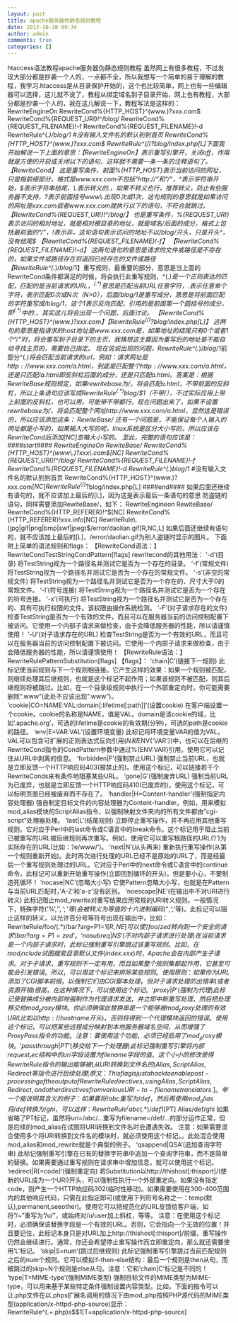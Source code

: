 ```yaml
---
layout: post
title: apache服务器伪静态规则教程
date: 2013-10-10 09:34
author: admin
comments: true
categories: []
---
```

htaccess语法教程apache服务器伪静态规则教程
    虽然网上有很多教程，不过发现大部分都是抄袭一个人的，一点都不全，所以我想写一个简单的易于理解的教程，我学习.htaccess是从目录保护开始的，这个也比较简单，网上也有一些编辑器可以选择，这儿就不说了，教程从绑定域名到子目录开始，网上也有教程，大部分都是抄袭一个人的，我在这儿解说一下，教程写法是这样的：
RewriteEngineOn
RewriteCond%{HTTP_HOST}^(www\.)?xxx\.com$
RewriteCond%{REQUEST_URI}!^/blog/
RewriteCond%{REQUEST_FILENAME}!-f
RewriteCond%{REQUEST_FILENAME}!-d
RewriteRule^(.*)$/blog/$1
#没有输入文件名的默认到到首页
RewriteCond%{HTTP_HOST}^(www\.)?xxx\.com$
RewriteRule^(/)?$blog/index.php[L]
下面我开始解说一下上面的意思：
【RewriteEngineOn】表示重写引擎开，关闭off，作用就是方便的开启或关闭以下的语句，这样就不需要一条一条的注释语句了。
【RewriteCond%{HTTP_HOST}^(www\.)?xxx\.com$】
这是重写条件，前面%{HTTP_HOST}表示当前访问的网址，只是指前缀部分，格式是www.xxx.com不包括“http://”和“/”，^表示字符串开始，$表示字符串结尾，\.表示转义的.，如果不转义也行，推荐转义，防止有些服务器不支持，?表示前面括号www\.出现0次或1次，这句规则的意思就是如果访问的网址是xxx.com或者www.xxx.com就执行以下的语句，不符合就跳过。
【RewriteCond%{REQUEST_URI}!^/blog/】
也是重写条件，%{REQUEST_URI}表示访问的相对地址，就是相对根目录的地址，就是域名/后面的成分，格式上包括最前面的“/”，!表示非，这句语句表示访问的地址不以/blog/开头，只是开头^，没有结尾$
【RewriteCond%{REQUEST_FILENAME}!-f】
【RewriteCond%{REQUEST_FILENAME}!-d】
这两句语句的意思是请求的文件或路径是不存在的，如果文件或路径存在将返回已经存在的文件或路径
【RewriteRule^(.*)$/blog/$1】重写规则，最重要的部分，意思是当上面的RewriteCond条件都满足的时候，将会执行此重写规则，^(.*)$是一个正则表达的匹配，匹配的是当前请求的URL，^(.*)$意思是匹配当前URL任意字符，.表示任意单个字符，*表示匹配0次或N次（N>0），后面/blog/$1是重写成分，意思是将前面匹配的字符重写成/blog/$1，这个$1表示反向匹配，引用的是前面第一个圆括号的成分，即^(.*)$中的.*，其实这儿将会出现一个问题，后面讨论。
【RewriteCond%{HTTP_HOST}^(www\.)?xxx\.com$】
【RewriteRule^(/)?$blog/index.php[L]】
这两句的意思是指请求的host地址是www.xxx.com是，如果地址的结尾只有0个或者1个“/”时，将会重写到子目录下的主页，我猜想这主要因为重写后的地址是不能自动寻找主页的，需要自己指定。
现在说说出现的问题，RewriteRule^(.*)$/blog/$1前部分^(.*)$将会匹配当前请求的url，例如：请求网址是http://www.xxx.com/a.html，到底是匹配整个http://www.xxx.com/a.html，还是只匹配/a.html即反斜杠后面的成分，还是只匹配a.html。
答案是：根据RewriteBase规则规定，如果rewritebase为/，将会匹配a.html，不带前面的反斜杠，所以上条语句应该写成RewriteRule^(.*)$blog/$1（不带/），不过实际应用上带上前面的反斜杠，也可以用，可能带不带都行。现在问题出来了，如果不设置rewritebase为/，将会匹配整个网址http://www.xxx.com/a.html，显然这是错误的，所以应该添加这条：
RewiteBase/
还有一个问题是，不能保证每个人输入的网址都是小写的，如果输入大写的呢，linux系统是区分大小写的，所以应该在RewriteCond后添加[NC]忽略大小写的。
至此，完整的语句应该是：
####start####
RewriteEngineOn
RewiteBase/
RewriteCond%{HTTP_HOST}^(www\.)?xxx\.com$[NC]
RewriteCond%{REQUEST_URI}!^/blog/
RewriteCond%{REQUEST_FILENAME}!-f
RewriteCond%{REQUEST_FILENAME}!-d
RewriteRule^(.*)$blog/$1
#没有输入文件名的默认到到首页
RewriteCond%{HTTP_HOST}^(www\.)?xxx\.com$[NC]
RewriteRule^(/)?$blog/index.php[L]
####end####
如果后面还继续有语句的，就不应该加上最后的[L]，因为这是表示最后一条语句的意思
防盗链的语句，同样需要添加RewiteBase/，如下：
RewriteEngineon
RewiteBase/
RewriteCond%{HTTP_REFERER}!^$[NC]
RewriteCond%{HTTP_REFERER}!xxx.info[NC]
RewriteRule\.(jpg|gif|png|bmp|swf|jpeg)$/error/daolian.gif[R,NC,L]
如果后面还继续有语句的，就不应该加上最后的[L]，/error/daolian.gif为别人盗链时显示的图片。
下面附上简单的语法规则和flags：
【RewriteCond语法：】
RewriteCondTestStringCondPattern[flags]
rewritecond的其他用法：
‘-d’(目录)
将TestString视为一个路径名并测试它是否为一个存在的目录。
‘-f’(常规文件)
将TestString视为一个路径名并测试它是否为一个存在的常规文件。
‘-s’(非空的常规文件)
将TestString视为一个路径名并测试它是否为一个存在的、尺寸大于0的常规文件。
‘-l’(符号连接)
将TestString视为一个路径名并测试它是否为一个存在的符号连接。
‘-x’(可执行)
将TestString视为一个路径名并测试它是否为一个存在的、具有可执行权限的文件。该权限由操作系统检测。
‘-F’(对子请求存在的文件)
检查TestString是否为一个有效的文件，而且可以在服务器当前的访问控制配置下被访问。它使用一个内部子请求来做检查，由于会降低服务器的性能，所以请谨慎使用！
‘-U’(对子请求存在的URL)
检查TestString是否为一个有效的URL，而且可以在服务器当前的访问控制配置下被访问。它使用一个内部子请求来做检查，由于会降低服务器的性能，所以请谨慎使用！
【RewriteRule语法：】
RewriteRulePatternSubstitution[flags]
【flags】：
‘chain|C’(链接下一规则)
此标记使当前规则与下一个规则相链接。它产生这样的效果：如果一个规则被匹配，则继续处理其后继规则，也就是这个标记不起作用；如果该规则不被匹配，则其后继规则将被跳过。比如，在一个目录级规则中执行一个外部重定向时，你可能需要删除”.www”(此处不应该出现”.www”)。
‘cookie|CO=NAME:VAL:domain[:lifetime[:path]]’(设置cookie)
在客户端设置一个cookie。cookie的名称是NAME，值是VAL。domain是该cookie的域，比如’.apache.org’，可选的lifetime是cookie的有效期(分钟)，可选的path是cookie的路径。
‘env|E=VAR:VAL’(设置环境变量)
此标记将环境变量VAR的值为VAL，VAL可以包含可扩展的正则表达式反向引用($N和%N)。此标记可以多次使用以设置多个变量。这些变量可以在其后许多情况下被间接引用，通常是在XSSI(<!–#echovar=”VAR”–>)或CGI($ENV{‘VAR’})中，也可以在后继的RewriteCond指令的CondPattern参数中通过%{ENV:VAR}引用。使用它可以记住从URL中剥离的信息。
‘forbidden|F’(强制禁止URL)
强制禁止当前URL，也就是立即反馈一个HTTP响应码403(被禁止的)。使用这个标记，可以链接若干个RewriteConds来有条件地阻塞某些URL。
‘gone|G’(强制废弃URL)
强制当前URL为已废弃，也就是立即反馈一个HTTP响应码410(已废弃的)。使用这个标记，可以标明页面已经被废弃而不存在了。
‘handler|H=Content-handler’(强制指定内容处理器)
强自制定目标文件的内容处理器为Content-handler。例如，用来模拟mod_alias模块的ScriptAlias指令，以强制映射文件夹内的所有文件都由”cgi-script”处理器处理。
‘last|L’(结尾规则)
立即停止重写操作，并不再应用其他重写规则。它对应于Perl中的last命令或C语言中的break命令。这个标记用于阻止当前已被重写的URL被后继规则再次重写。例如，使用它可以重写根路径的URL(‘/’)为实际存在的URL(比如：’/e/www/’)。
‘next|N’(从头再来)
重新执行重写操作(从第一个规则重新开始)。此时再次进行处理的URL已经不是原始的URL了，而是经最后一个重写规则处理过的URL。它对应于Perl中的next命令或C语言中的continue命令。此标记可以重新开始重写操作(立即回到循环的开头)。但是要小心，不要制造死循环！
‘nocase|NC’(忽略大小写)
它使Pattern忽略大小写，也就是在Pattern与当前URL匹配时，’A-Z’和’a-z’没有区别。
‘noescape|NE’(在输出中不对URI进行转义)
此标记阻止mod_rewrite对重写结果应用常规的URI转义规则。一般情况下，特殊字符(‘%’,‘$’,‘;’等)会被转义为等值的十六进制编码(‘%′,‘$′,‘;’等)。此标记可以阻止这样的转义，以允许百分号等符号出现在输出中，比如：
RewriteRule/foo/(.*)/bar?arg=P1\=$1[R,NE]
可以使’/foo/zed转向到一个安全的请求’/bar?arg=P1=zed’。
‘nosubreq|NS’(不对内部子请求进行处理)
在当前请求是一个内部子请求时，此标记强制重写引擎跳过该重写规则。比如，在mod_include试图搜索目录默认文件(index.xxx)时，Apache会在内部产生子请求。对于子请求，重写规则不一定有用，而且如果整个规则集都起作用，它甚至可能会引发错误。所以，可以用这个标记来排除某些规则。
使用原则：如果你为URL添加了CGI脚本前缀，以强制它们由CGI脚本处理，但对子请求处理的出错率(或者资源开销)很高，在这种情况下，可以使用这个标记。
‘proxy|P’(强制为代理)
此标记使替换成分被内部地强制作为代理请求发送，并立即中断重写处理，然后把处理移交给mod_proxy模块。你必须确保此替换串是一个能够被mod_proxy处理的有效URI(比如以http://hostname开头)，否则将得到一个代理模块返回的错误。使用这个标记，可以把某些远程成分映射到本地服务器域名空间，从而增强了ProxyPass指令的功能。
注意：要使用这个功能，必须已经启用了mod_proxy模块。
‘passthrough|PT’(移交给下一个处理器)
此标记强制重写引擎将内部request_rec结构中的uri字段设置为filename字段的值，这个小小的修改使得RewriteRule指令的输出能够被(从URI转换到文件名的)Alias,ScriptAlias,Redirect等指令进行后续处理[原文：Thisflagisjustahacktoenablepost-processingoftheoutputofRewriteRuledirectives,usingAlias,ScriptAlias,Redirect,andotherdirectivesfromvariousURI-to-filenametranslators.]。
举一个能说明其含义的例子：如果要将/abc重写为/def，然后再使用mod_alias将/def转换为/ghi，可以这样：
RewriteRule^/abc(.*)/def$1[PT]
Alias/def/ghi
如果省略了PT标记，虽然将uri=/abc/…重写为filename=/def/…的部分运作正常，但是后续的mod_alias在试图将URI转换到文件名时会遭遇失效。
注意：如果需要混合使用多个将URI转换到文件名的模块时，就必须使用这个标记。。此处混合使用mod_alias和mod_rewrite就是个典型的例子。
‘qsappend|QSA’(追加查询字符串)
此标记强制重写引擎在已有的替换字符串中追加一个查询字符串，而不是简单的替换。如果需要通过重写规则在请求串中增加信息，就可以使用这个标记。
‘redirect|R[=code]‘(强制重定向)
若Substitution以http://thishost[:thisport]/(使新的URL成为一个URI)开头，可以强制性执行一个外部重定向。如果没有指定code，则产生一个HTTP响应码302(临时性移动)。如果需要使用在300-400范围内的其他响应代码，只需在此指定即可(或使用下列符号名称之一：temp(默认),permanent,seeother)。使用它可以把规范化的URL反馈给客户端，如将”/~”重写为”/u/”，或始终对/u/user加上斜杠，等等。
注意：在使用这个标记时，必须确保该替换字段是一个有效的URL。否则，它会指向一个无效的位置！并且要记住，此标记本身只是对URL加上http://thishost[:thisport]/前缀，重写操作仍然会继续进行。通常，你还会希望停止重写操作而立即重定向，那么就还需要使用’L'标记。
‘skip|S=num’(跳过后继规则)
此标记强制重写引擎跳过当前匹配规则之后的num个规则。它可以模拟if-then-else结构：最后一个规则是then从句，而被跳过的skip=N个规则是else从句。注意：它和’chain|C’标记是不同的！
‘type|T=MIME-type’(强制MIME类型)
强制目标文件的MIME类型为MIME-type，可以用来基于某些特定条件强制设置内容类型。比如，下面的指令可以让.php文件在以.phps扩展名调用的情况下由mod_php按照PHP源代码的MIME类型(application/x-httpd-php-source)显示：
RewriteRule^(.+\.php)s$$1[T=application/x-httpd-php-source]
